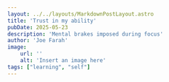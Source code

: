 ```yaml
---
layout: ../../layouts/MarkdownPostLayout.astro
title: 'Trust in my ability'
pubDate: 2025-05-23
description: 'Mental brakes imposed during focus'
author: 'Joe Farah'
image:
    url: ''
    alt: 'Insert an image here'
tags: ["learning", "self"]
---
```

